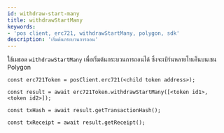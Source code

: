 ```yaml
---
id: withdraw-start-many
title: withdrawStartMany
keywords:
- 'pos client, erc721, withdrawStartMany, polygon, sdk'
description: 'เริ่มต้นกระบวนการถอน'
---
```


ใช้เมธอด `withdrawStartMany` เพื่อเริ่มต้นกระบวนการถอนได้ ซึ่งจะเบิร์นหลายโทเค็นบนเชน Polygon

```
const erc721Token = posClient.erc721(<child token address>);

const result = await erc721Token.withdrawStartMany([<token id1>, <token id2>]);

const txHash = await result.getTransactionHash();

const txReceipt = await result.getReceipt();

```
